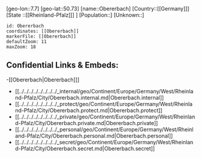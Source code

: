 ﻿---
location: [50.73,7.7]
mapzoom: [7,12] 
mapmarker: city 
type: City
tags:
- geo/City


SpocWebEntityId: 33027
isDeleted: false
confidential: public

---
[geo-lon::7.7]
[geo-lat::50.73]
[name::Obererbach]
[Country::[[Germany]]]
[State ::[[Rheinland-Pfalz]]] ]
[Population::]
[Unknown::]


```leaflet
id: Obererbach
coordinates: [[Obererbach]]
markerFile: [[Obererbach]]
defaultZoom: 11 
maxZoom: 18
```


## Confidential Links & Embeds: 
-[[Obererbach|Obererbach]]] 
- [[../../../../../../../../_internal/geo/Continent/Europe/Germany/West/Rheinland-Pfalz/City/Obererbach.internal.md|Obererbach.internal]] 
- [[../../../../../../../../_protect/geo/Continent/Europe/Germany/West/Rheinland-Pfalz/City/Obererbach.protect.md|Obererbach.protect]] 
- [[../../../../../../../../_private/geo/Continent/Europe/Germany/West/Rheinland-Pfalz/City/Obererbach.private.md|Obererbach.private]] 
- [[../../../../../../../../_personal/geo/Continent/Europe/Germany/West/Rheinland-Pfalz/City/Obererbach.personal.md|Obererbach.personal]] 
- [[../../../../../../../../_secret/geo/Continent/Europe/Germany/West/Rheinland-Pfalz/City/Obererbach.secret.md|Obererbach.secret]] 
